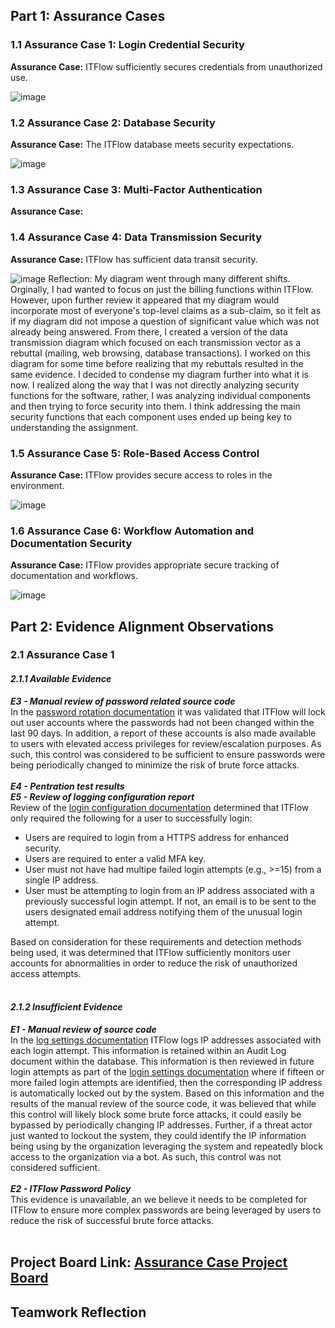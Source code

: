 ## Part 1: Assurance Cases
### 1.1 Assurance Case 1: Login Credential Security
**Assurance Case:**   ITFlow sufficiently secures credentials from unauthorized use.

![image](https://github.com/Deeds101/CYBR8420-project/assets/87542247/0c083090-ce4a-4ea6-a55d-c0cb8d0b114b)


### 1.2 Assurance Case 2: Database Security
**Assurance Case:**  The ITFlow database meets security expectations. 

![image](https://github.com/Deeds101/CYBR8420-project/assets/87542247/69a22b1f-3f05-4537-a0b7-17b344b992c7)

### 1.3 Assurance Case 3: Multi-Factor Authentication
**Assurance Case:**

### 1.4 Assurance Case 4: Data Transmission Security
**Assurance Case:**   ITFlow has sufficient data transit security.

![image](https://github.com/Deeds101/CYBR8420-project/assets/143226996/0381581f-4a5e-4967-a238-d48ae2cd5a1e)
Reflection: My diagram went through many different shifts. Orginally, I had wanted to focus on just the billing functions within ITFlow. However, upon further review it appeared that my diagram would incorporate most of everyone's top-level claims as a sub-claim, so it felt as if my diagram did not impose a question of significant value which was not already being answered. From there, I created a version of the data transmission diagram which focused on each transmission vector as a rebuttal (mailing, web browsing, database transactions). I worked on this diagram for some time before realizing that my rebuttals resulted in the same evidence. I decided to condense my diagram further into what it is now. I realized along the way that I was not directly analyzing security functions for the software, rather, I was analyzing individual components and then trying to force security into them. I think addressing the main security functions that each component uses ended up being key to understanding the assignment. 

### 1.5 Assurance Case 5: Role-Based Access Control
**Assurance Case:**   ITFlow provides secure access to roles in the environment.

![image](https://github.com/Deeds101/CYBR8420-project/assets/87542247/3eb9fef9-806a-41b6-9bc7-5da46efa13d9)

### 1.6 Assurance Case 6: Workflow Automation and Documentation Security
**Assurance Case:**  ITFlow provides appropriate secure tracking of documentation and workflows.

![image](https://github.com/Deeds101/CYBR8420-project/assets/87542247/38c4c268-b823-4a82-a6fc-8c401c0f16de)

## Part 2: Evidence Alignment Observations
### 2.1 Assurance Case 1
#### *2.1.1 Available Evidence*
***E3 - Manual review of password related source code*** \
In the [password rotation documentation](https://github.com/itflow-org/itflow/blob/5b49d35f1a0241060c0f83ee696aa53df2f3c782/report_password_rotation.php#L4) it was validated that ITFlow will lock out user accounts where the passwords had not been changed within the last 90 days.  In addition, a report of these accounts is also made available to users with elevated access privileges for review/escalation purposes. As such, this control was considered to be sufficient to ensure passwords were being periodically changed to minimize the risk of brute force attacks.<br><br>
***E4 - Pentration test results*** \
***E5 - Review of logging configuration report*** \
Review of the [login configuration documentation](https://github.com/itflow-org/itflow/blob/5b49d35f1a0241060c0f83ee696aa53df2f3c782/login.php) determined that 
ITFlow only required the following for a user to successfully login:
- Users are required to login from a HTTPS address for enhanced security.
- Users are required to enter a valid MFA key.
- User must not have had multipe failed login attempts (e.g., >=15) from a single IP address.
- User must be attempting to login from an IP address associated with a previously successful login attempt.  If not, an email is to be sent to the users designated email address notifying them of the unusual login attempt.

Based on consideration for these requirements and detection methods being used, it was determined that ITFlow sufficiently monitors user accounts for abnormalities in order to reduce the risk of unauthorized access attempts.<br><br>
#### *2.1.2 Insufficient Evidence*
***E1 - Manual review of source code*** \
In the [log settings documentation](https://github.com/itflow-org/itflow/blob/cd006d0625d638880fe3d6e1c4210eb14e504dbd/logs.php#L17) ITFlow logs IP addresses associated with each login attempt.  This information is retained within an Audit Log document within the database.  This information is then reviewed in future login attempts as part of the [login settings documentation](https://github.com/itflow-org/itflow/blob/cd006d0625d638880fe3d6e1c4210eb14e504dbd/login.php#L3) where if fifteen or more failed login attempts are identified, then the corresponding IP address is automatically locked out by the system.  Based on this information and the results of the manual review of the source code, it was believed that while this control will likely block some brute force attacks, it could easily be bypassed by periodically changing IP addresses.  Further, if a threat actor just wanted to lockout the system, they could identify the IP information being using by the organization leveraging the system and repeatedly block access to the organization via a bot.  As such, this control was not considered sufficient.<br><br>
***E2 - ITFlow Password Policy*** \
This evidence is unavailable, an we believe it needs to be completed for ITFlow to ensure more complex passwords are being leveraged by users to reduce the risk of successful brute force attacks.<br><br>

## Project Board Link: [Assurance Case Project Board](https://github.com/users/Deeds101/projects/4/views/1)

## Teamwork Reflection


